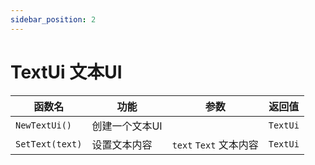 ```yaml
---
sidebar_position: 2
---
```


# TextUi 文本UI

|函数名|功能|参数|返回值|
|--|--|--|--|
|`NewTextUi()`|创建一个文本UI||`TextUi`|
|`SetText(text)`|设置文本内容|`text` `Text` 文本内容|`TextUi`|



